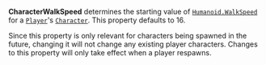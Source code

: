 **CharacterWalkSpeed** determines the starting value of
[`Humanoid.WalkSpeed`](https://create.roblox.com/docs/reference/engine/classes/Humanoid#WalkSpeed) for a [`Player`](https://create.roblox.com/docs/reference/engine/classes/Player)'s
[`Character`](https://create.roblox.com/docs/reference/engine/classes/Player#Character). This property defaults to 16.

Since this property is only relevant for characters being spawned in the
future, changing it will not change any existing player characters.
Changes to this property will only take effect when a player respawns.